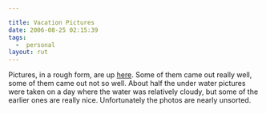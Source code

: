 ```yaml
---

title: Vacation Pictures
date: 2006-08-25 02:15:39
tags:
  -  personal
layout: rut
---
```


Pictures, in a rough form, are up <a href="http://www.schierer.org/~luke/photos/photos.html" title="Vacation 2006 Photos">here</a>.  Some of them came out really well, some of them came out not so well.  About half the under water pictures were taken on a day where the water was relatively cloudy, but some of the earlier ones are really nice.  Unfortunately the photos are nearly unsorted.

